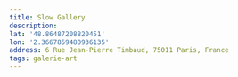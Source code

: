 ```yaml
---
title: Slow Gallery
description:
lat: '48.86487208820451'
lon: '2.3667859480936135'
address: 6 Rue Jean-Pierre Timbaud, 75011 Paris, France
tags: galerie-art
---
```

